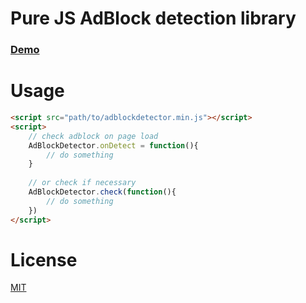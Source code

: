 # Pure JS AdBlock detection library

### [Demo](https://0-day.pw/adblockdetector/)

# Usage
```html
<script src="path/to/adblockdetector.min.js"></script>
<script>
    // check adblock on page load
    AdBlockDetector.onDetect = function(){
        // do something
    }
    
    // or check if necessary
    AdBlockDetector.check(function(){
        // do something
    })
</script>
```

# License
[MIT](https://github.com/zoto-ff/js-adblock-detector/blob/main/LICENSE)
